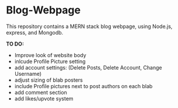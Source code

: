 # Blog-Webpage
This repository contains a MERN stack blog webpage, using Node.js, express, and Mongodb.


**TO DO:**

- Improve look of website body
- inlcude Profile Picture setting
- add account settings: (Delete Posts, Delete Account, Change Username)
- adjust sizing of blab posters
- include Profile pictures next to post authors on each blab
- add comment section
- add likes/upvote system
